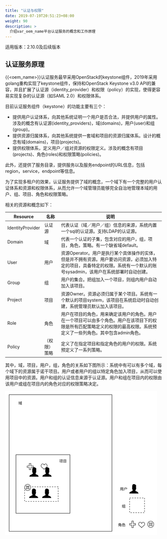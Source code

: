 ```yaml
---
title: "认证与权限"
date: 2019-07-19T20:51:23+08:00
weight: 90
description: >
  介绍var_oem_name平台认证服务的概念和工作原理
---
```


适用版本：2.10.0及后续版本

## 认证服务原理

{{<oem_name>}}认证服务最早采用OpenStack的keystone组件，2019年采用golang重构实现了keystone组件，保持和OpenStack Keystone v3.0 API的兼容，并且扩展了认证源（identity_provider）和权限（policy）的实现，使得更容易实现复杂的认证源（如SAML 2.0）和权限体系。

目前认证服务组件（keystone）的功能主要有三个：

- 提供用户认证体系，向其他系统证明一个用户是否合法，并提供用户的属性。涉及的概念有认证源(identity_providers)，域(domains)，用户(user)和组(group)。
- 提供资源归属体系，向其他系统提供一套域和项目的资源归属体系。设计的概念有域(domains)，项目(projects)。
- 提供权限体系，定义用户／组对资源的权限定义。涉及的概念有项目(projects)、角色(roles)和权限策略(policies)。

此外，还提供了服务目录，提供服务以及服务endpoint的URL信息，包括region，service，endpoint等信息。

为了实现多租户的效果，认证服务提供了域的概念，一个域下有一个完整的用户认证体系和资源和权限体系，从而允许一个域管理员能够完全自治地管理本域的用户、组、项目、角色和权限策略。

相关的资源和概念如下：

| Resource         | 名称   | 说明                                                                           |
|------------------|--------|--------------------------------------------------------------------------------|
| IdentityProvider | 认证源	| 代表认证（域／用户／组）信息的来源，系统内置一个sql的认证源。支持LDAP的认证源。|
| Domain           | 域	    | 代表一个认证的子集，包含对应的用户，组，项目，角色，策略。有一个缺省域default。| 
| User             | 用户   | 资源Operator。用户是执行某个具体操作的实体，但是并不拥有资源。用户要访问资源，必须加入特定的项目，具备特定的权限。系统有一个默认的账号sysadmin，该用户在系统部署时自动创建。|
| Group            | 组     | 用户的集合。把组加入一个项目，则组内用户自动加入该项目。|
| Project          | 项目   | 资源Owner。资源必须归属于某个项目。系统有一个默认的项目system，该项目在系统启动时自动创建，系统管理员默认加入该项目。|
| Role             | 角色   | 用户在项目的角色，用来确定该用户的角色。用户在一个项目可以由多个角色。用户在该项目下的权限是所有匹配策略定义的权限的最高权限。系统预定义了一些列角色。其中包含admin角色。|
| Policy           | （权限）策略   | 定义了在指定项目和指定角色的用户的权限。系统预定义了一系列策略。|

其中，域，项目，用户，组，角色的关系如下图所示：系统中有可以有多个域，每个域下的资源属于诺干项目。用户或者用户的组以特定角色加入项目，从而可以使用项目中的资源。用户和组的认证信息来源于认证源。用户和组在项目内的权限由该用户或组在项目内的角色对应的权限策略决定。

<img src="./identity_concepts.png">
